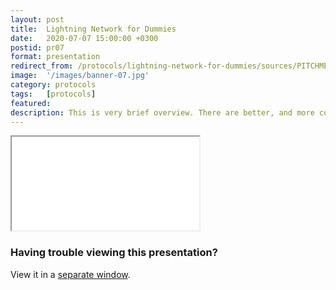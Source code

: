 ```yaml
---
layout: post
title:  Lightning Network for Dummies
date:   2020-07-07 15:00:00 +0300
postid: pr07
format: presentation
redirect_from: /protocols/lightning-network-for-dummies/sources/PITCHME.link.html
image:  '/images/banner-07.jpg'
category: protocols
tags:   [protocols]
featured:
description: This is very brief overview. There are better, and more complete introductions out there
---
```


<iframe class="tlu-iframe" src="/images/protocols/lightning/PITCHME.html"></iframe>

### Having trouble viewing this presentation?

View it in a [separate window](/images/protocols/lightning/PITCHME.html).
